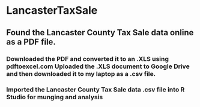# LancasterTaxSale
## Found the Lancaster County Tax Sale data online as a PDF file.
### Downloaded the PDF and converted it to an .XLS using pdftoexcel.com Uploaded the .XLS document to Google Drive and then downloaded it to my laptop as a .csv file.
### Imported the Lancaster County Tax Sale data .csv file into R Studio for munging and analysis

